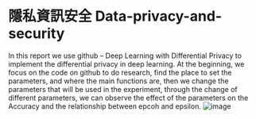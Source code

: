 # 隱私資訊安全 Data-privacy-and-security

In this report we use github – Deep Learning with Differential Privacy to implement the differential privacy in deep learning.
At the beginning, we focus on the code on github to do research, find the place to set the parameters, and where the main functions are, then we change the parameters that will be used in the experiment, through the change of different parameters, we can observe the effect of the parameters on the Accuracy and the relationship between epcoh and epsilon.
![image](https://github.com/Wiiz971/Data-privacy-and-security/assets/47423231/cbc72079-63fd-4fc5-8bb4-fd2671af379e)
